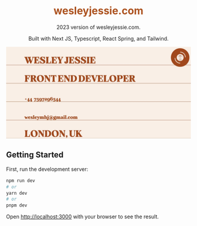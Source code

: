 <h1 align="center" style="color:#AC521F">wesleyjessie.com</h1>

<p align="center">2023 version of wesleyjessie.com. </p>

<p align="center">Built with Next JS, Typescript, React Spring, and Tailwind.</p>

<img src="public/hero-screenshot.jpg" alt="sceenshot of hero section of wesleyjessie.com" />

<h2> Getting Started</h2>
First, run the development server:

```bash
npm run dev
# or
yarn dev
# or
pnpm dev
```

Open [http://localhost:3000](http://localhost:3000) with your browser to see the result.

